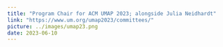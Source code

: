 ```yaml
---
title: "Program Chair for ACM UMAP 2023; alongside Julia Neidhardt"
link: "https://www.um.org/umap2023/committees/"
picture: ../images/umap23.png
date: 2023-06-10
---
```

